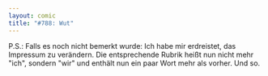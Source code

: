 ```yaml
---
layout: comic
title: "#788: Wut"
---
```


P.S.: Falls es noch nicht bemerkt wurde: Ich habe mir erdreistet, das Impressum zu verändern. Die entsprechende Rubrik heißt nun nicht mehr "ich", sondern "wir" und enthält nun ein paar Wort mehr als vorher.
Und so.
